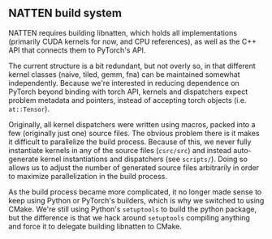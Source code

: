 ## NATTEN build system

NATTEN requires building libnatten, which holds all implementations (primarily CUDA kernels for now, and CPU references), as
well as the C++ API that connects them to PyTorch's API.

The current structure is a bit redundant, but not overly so, in that different kernel classes (naive, tiled, gemm, fna) can be
maintained somewhat independently. Because we're interested in reducing dependence on PyTorch beyond binding with torch API,
kernels and dispatchers expect problem metadata and pointers, instead of accepting torch objects (i.e. `at::Tensor`).

Originally, all kernel dispatchers were written using macros, packed into a few (originally just one) source files. The obvious
problem there is it makes it difficult to parallelize the build process.
Because of this, we never fully instantiate kernels in any of the source files (`csrc/src`) and instead auto-generate kernel
instantiations and dispatchers (see `scripts/`). Doing so allows us to adjust the number of generated source files arbitrarily
in order to maximize parallelization in the build process.

As the build process became more complicated, it no longer made sense to keep using Python or PyTorch's builders, which is why
we switched to using CMake.
We're still using Python's `setuptools` to build the python package, but the difference is that we hack around `setuptools`
compiling anything and force it to delegate building libnatten to CMake.

